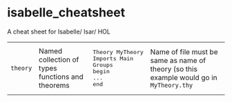 # isabelle_cheatsheet
A cheat sheet for Isabelle/ Isar/ HOL

|   |   |   |   |
|---|---|---|---|
|`theory`|Named collection of types functions and theorems| <pre>Theory MyTheory<br>Imports Main Groups<br>begin<br>...<br>end</pre>|Name of file must be same as name of theory (so this example would go in `MyTheory.thy`|
